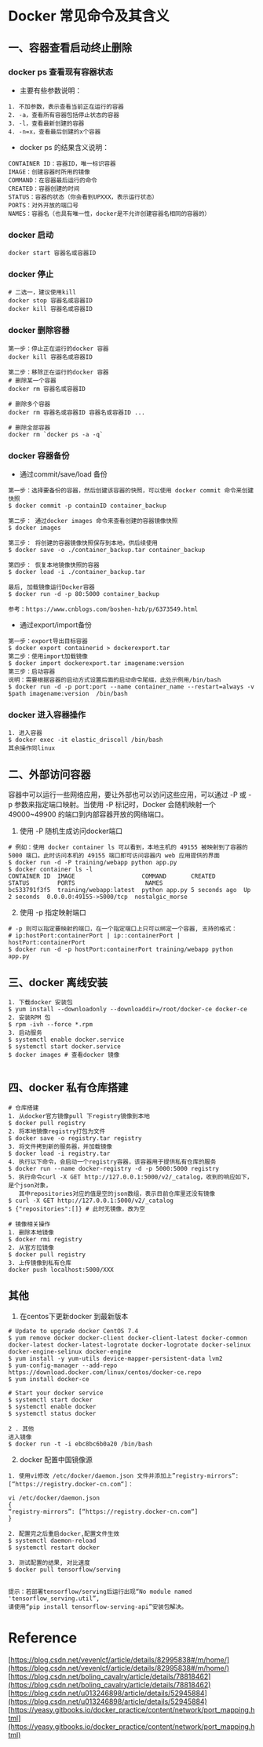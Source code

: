 # Docker 常见命令及其含义

## 一、容器查看启动终止删除

### docker ps 查看现有容器状态

- 主要有些参数说明：
```
1. 不加参数，表示查看当前正在运行的容器 
2. -a，查看所有容器包括停止状态的容器 
3. -l，查看最新创建的容器 
4. -n=x，查看最后创建的x个容器 
```
- docker ps 的结果含义说明：
```
CONTAINER ID：容器ID，唯一标识容器 
IMAGE：创建容器时所用的镜像 
COMMAND：在容器最后运行的命令 
CREATED：容器创建的时间 
STATUS：容器的状态（你会看到UPXXX，表示运行状态） 
PORTS：对外开放的端口号 
NAMES：容器名（也具有唯一性，docker是不允许创建容器名相同的容器的） 
```

### docker 启动
```
docker start 容器名或容器ID
```

### docker 停止
```
# 二选一，建议使用kill
docker stop 容器名或容器ID
docker kill 容器名或容器ID
```

### docker 删除容器
```
第一步：停止正在运行的docker 容器
docker kill 容器名或容器ID

第二步：移除正在运行的docker 容器
# 删除某一个容器
docker rm 容器名或容器ID

# 删除多个容器
docker rm 容器名或容器ID 容器名或容器ID ...

# 删除全部容器
docker rm `docker ps -a -q`

```

### docker 容器备份

- 通过commit/save/load 备份
```
第一步：选择要备份的容器，然后创建该容器的快照，可以使用 docker commit 命令来创建快照
$ docker commit -p containID container_backup

第二步： 通过docker images 命令来查看创建的容器镜像快照
$ docker images

第三步： 将创建的容器镜像快照保存到本地，供后续使用
$ docker save -o ./container_backup.tar container_backup

第四步： 恢复本地镜像快照的容器
$ docker load -i ./container_backup.tar

最后, 加载镜像运行Docker容器
$ docker run -d -p 80:5000 container_backup

参考：https://www.cnblogs.com/boshen-hzb/p/6373549.html
```

- 通过export/import备份
```
第一步：export导出目标容器
$ docker export containerid > dockerexport.tar
第二步：使用import加载镜像
$ docker import dockerexport.tar imagename:version
第三步：启动容器
说明：需要根据容器的启动方式设置后面的启动命令尾缀，此处示例用/bin/bash
$ docker run -d -p port:port --name container_name --restart=always -v $path imagename:version  /bin/bash

```




### docker 进入容器操作
```
1. 进入容器
$ docker exec -it elastic_driscoll /bin/bash
其余操作同linux
```

## 二、外部访问容器

容器中可以运行一些网络应用，要让外部也可以访问这些应用，可以通过 -P 或 -p 参数来指定端口映射。当使用 -P 标记时，Docker 会随机映射一个 49000~49900 的端口到内部容器开放的网络端口。

1. 使用 -P 随机生成访问docker端口
```
# 例如：使用 docker container ls 可以看到，本地主机的 49155 被映射到了容器的 5000 端口。此时访问本机的 49155 端口即可访问容器内 web 应用提供的界面
$ docker run -d -P training/webapp python app.py
$ docker container ls -l
CONTAINER ID  IMAGE                   COMMAND       CREATED        STATUS        PORTS                    NAMES
bc533791f3f5  training/webapp:latest  python app.py 5 seconds ago  Up 2 seconds  0.0.0.0:49155->5000/tcp  nostalgic_morse

```

2. 使用 -p 指定映射端口
```
# -p 则可以指定要映射的端口，在一个指定端口上只可以绑定一个容器, 支持的格式：
# ip:hostPort:containerPort | ip::containerPort | hostPort:containerPort
$ docker run -d -p hostPort:containerPort training/webapp python app.py

```

## 三、docker 离线安装
```
1. 下载docker 安装包
$ yum install --downloadonly --downloaddir=/root/docker-ce docker-ce
2. 安装RPM 包
$ rpm -ivh --force *.rpm
3. 启动服务
$ systemctl enable docker.service
$ systemctl start docker.service
$ docker images # 查看docker 镜像


```

## 四、docker 私有仓库搭建
```
# 仓库搭建
1. 从docker官方镜像pull 下registry镜像到本地
$ docker pull registry
2. 将本地镜像registry打包为文件
$ docker save -o registry.tar registry
3. 将文件拷到新的服务器，并加载镜像
$ docker load -i registry.tar
4. 执行以下命令，会启动一个registry容器，该容器用于提供私有仓库的服务
$ docker run --name docker-registry -d -p 5000:5000 registry
5. 执行命令curl -X GET http://127.0.0.1:5000/v2/_catalog，收到的响应如下，是个json对象，
   其中repositories对应的值是空的json数组，表示目前仓库里还没有镜像
$ curl -X GET http://127.0.0.1:5000/v2/_catalog
$ {"repositories":[]} # 此时无镜像，故为空

# 镜像相关操作
1. 删除本地镜像
$ docker rmi registry
2. 从官方拉镜像
$ docker pull registry
3. 上传镜像到私有仓库
docker push localhost:5000/XXX

```


## 其他

1. 在centos下更新docker 到最新版本
```
# Update to upgrade docker CentOS 7.4
$ yum remove docker docker-client docker-client-latest docker-common docker-latest docker-latest-logrotate docker-logrotate docker-selinux  docker-engine-selinux docker-engine
$ yum install -y yum-utils device-mapper-persistent-data lvm2
$ yum-config-manager --add-repo https://download.docker.com/linux/centos/docker-ce.repo
$ yum install docker-ce

# Start your docker service
$ systemctl start docker
$ systemctl enable docker
$ systemctl status docker

2 . 其他
进入镜像 
$ docker run -t -i ebc8bc6b0a20 /bin/bash

```

2. docker 配置中国镜像源
```
1. 使用vi修改 /etc/docker/daemon.json 文件并添加上”registry-mirrors”: [“https://registry.docker-cn.com“]：

vi /etc/docker/daemon.json 
{ 
“registry-mirrors”: [“https://registry.docker-cn.com“] 
}

2. 配置完之后重启docker,配置文件生效
$ systemctl daemon-reload
$ systemctl restart docker

3. 测试配置的结果, 对比速度
$ docker pull tensorflow/serving


提示：若部署tensorflow/serving后运行出现“No module named 'tensorflow_serving.util”, 
请使用“pip install tensorflow-serving-api”安装包解决。

```






# Reference

[https://blog.csdn.net/vevenlcf/article/details/82995838#/m/home/](https://blog.csdn.net/vevenlcf/article/details/82995838#/m/home/)
[https://blog.csdn.net/boling_cavalry/article/details/78818462](https://blog.csdn.net/boling_cavalry/article/details/78818462)
[https://blog.csdn.net/u013246898/article/details/52945884](https://blog.csdn.net/u013246898/article/details/52945884)
[https://yeasy.gitbooks.io/docker_practice/content/network/port_mapping.html](https://yeasy.gitbooks.io/docker_practice/content/network/port_mapping.html)
